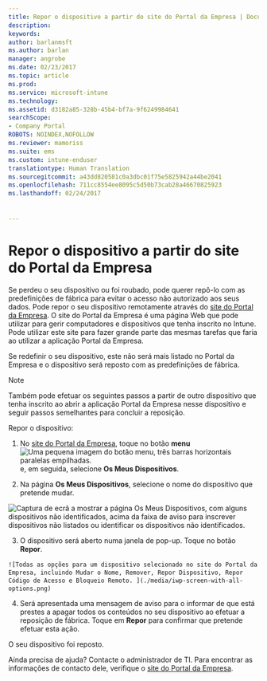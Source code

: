 ```yaml
---
title: Repor o dispositivo a partir do site do Portal da Empresa | Documentos da Microsoft
description: 
keywords: 
author: barlanmsft
ms.author: barlan
manager: angrobe
ms.date: 02/23/2017
ms.topic: article
ms.prod: 
ms.service: microsoft-intune
ms.technology: 
ms.assetid: d3182a85-328b-45b4-bf7a-9f6249984641
searchScope:
- Company Portal
ROBOTS: NOINDEX,NOFOLLOW
ms.reviewer: mamoriss
ms.suite: ems
ms.custom: intune-enduser
translationtype: Human Translation
ms.sourcegitcommit: a43dd820581c0a3dbc01f75e5825942a44be2041
ms.openlocfilehash: 711cc8554ee8095c5d50b73cab28a46670825923
ms.lasthandoff: 02/24/2017


---
```



# <a name="reset-your-device-from-the-company-portal-website"></a>Repor o dispositivo a partir do site do Portal da Empresa

Se perdeu o seu dispositivo ou foi roubado, pode querer repô-lo com as predefinições de fábrica para evitar o acesso não autorizado aos seus dados. Pode repor o seu dispositivo remotamente através do [site do Portal da Empresa](http://portal.manage.microsoft.com). O site do Portal da Empresa é uma página Web que pode utilizar para gerir computadores e dispositivos que tenha inscrito no Intune. Pode utilizar este site para fazer grande parte das mesmas tarefas que faria ao utilizar a aplicação Portal da Empresa.

Se redefinir o seu dispositivo, este não será mais listado no Portal da Empresa e o dispositivo será reposto com as predefinições de fábrica.

> [!Note]
> Também pode efetuar os seguintes passos a partir de outro dispositivo que tenha inscrito ao abrir a aplicação Portal da Empresa nesse dispositivo e seguir passos semelhantes para concluir a reposição. 

Repor o dispositivo:

1.    No [site do Portal da Empresa](http://portal.manage.microsoft.com), toque no botão __menu__ ![Uma pequena imagem do botão menu, três barras horizontais paralelas empilhadas.](/Intune/whats-new/media/CP_hamburger_menu.png) e, em seguida, selecione __Os Meus Dispositivos__.

2. Na página __Os Meus Dispositivos__, selecione o nome do dispositivo que pretende mudar.

  ![Captura de ecrã a mostrar a página Os Meus Dispositivos, com alguns dispositivos não identificados, acima da faixa de aviso para inscrever dispositivos não listados ou identificar os dispositivos não identificados.](./media/macOS_enroll_002_tap_here_banner.png)

3.    O dispositivo será aberto numa janela de pop-up. Toque no botão **Repor**.

    ![Todas as opções para um dispositivo selecionado no site do Portal da Empresa, incluindo Mudar o Nome, Remover, Repor Dispositivo, Repor Código de Acesso e Bloqueio Remoto. ](./media/iwp-screen-with-all-options.png)

4.  Será apresentada uma mensagem de aviso para o informar de que está prestes a apagar todos os conteúdos no seu dispositivo ao efetuar a reposição de fábrica. Toque em **Repor** para confirmar que pretende efetuar esta ação.

O seu dispositivo foi reposto.

Ainda precisa de ajuda? Contacte o administrador de TI. Para encontrar as informações de contacto dele, verifique o [site do Portal da Empresa](http://portal.manage.microsoft.com).

